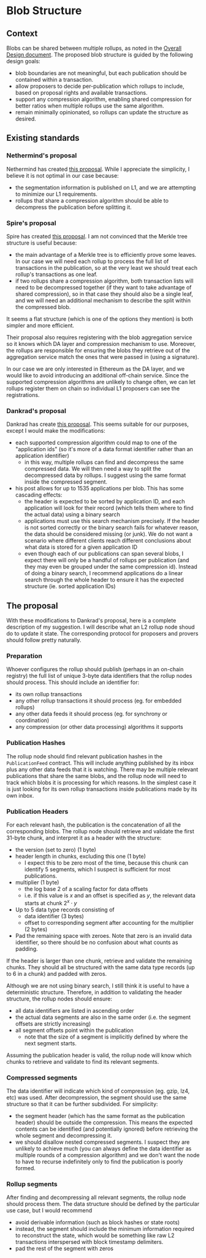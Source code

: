 # Blob Structure

## Context

Blobs can be shared between multiple rollups, as noted in the [Overall Design document](./Overall%20Design.md). The proposed blob structure is guided by the following design goals:

- blob boundaries are not meaningful, but each publication should be contained within a transaction.
- allow proposers to decide per-publication which rollups to include, based on proposal rights and available transactions.
- support any compression algorithm, enabling shared compression for better ratios when multiple rollups use the same algorithm.
- remain minimally opinionated, so rollups can update the structure as desired.


## Existing standards

### Nethermind's proposal

Nethermind has created [this proposal](https://hackmd.io/@linoscope/blob-sharing-for-based-rollups). While I appreciate the simplicity, I believe it is not optimal in our case because:

- the segmentation information is published on L1, and we are attempting to minimize our L1 requirements.
- rollups that share a compression algorithm should be able to decompress the publication before splitting it.

### Spire's proposal

Spire has created [this proposal](https://paragraph.xyz/@spire/shared-blob-compression). I am not convinced that the Merkle tree structure is useful because:

- the main advantage of a Merkle tree is to efficiently prove some leaves. In our case we will need each rollup to process the full list of transactions in the publication, so at the very least we should treat each rollup's transactions as one leaf.
- if two rollups share a compression algorithm, both transaction lists will need to be decompressed together (if they want to take advantage of shared compression), so in that case they should also be a single leaf, and we will need an additional mechanism to describe the split within the compressed blob.

It seems a flat structure (which is one of the options they mention) is both simpler and more efficient.

Their proposal also requires registering with the blob aggregation service so it knows which DA layer and compression mechanism to use. Moreover, the rollups are responsible for ensuring the blobs they retrieve out of the aggregation service match the ones that were passed in (using a signature).

 In our case we are only interested in Ethereum as the DA layer, and we would like to avoid introducing an additional off-chain service. Since the supported compression algorithms are unlikely to change often, we can let rollups register them on chain so individual L1 proposers can see the registrations.

### Dankrad's proposal

Dankrad has create [this proposal](https://ethresear.ch/t/suggested-format-for-shard-blob-header/9996). This seems suitable for our purposes, except I would make the modifications:

- each supported compression algorithm could map to one of the "application ids" (so it's more of a data format identifier rather than an application identifier)
    - in this way, multiple rollups can find and decompress the same compressed data. We will then need a way to split the decompressed data by rollups. I suggest using the same format inside the compressed segment.
- his post allows for up to 1535 applications per blob. This has some cascading effects:
    - the header is expected to be sorted by application ID, and each application will look for their record (which tells them where to find the actual data) using a binary search
    - applications must use this search mechanism precisely. If the header is not sorted correctly or the binary search fails for whatever reason, the data should be considered missing (or junk). We do not want a scenario where different clients reach different conclusions about what data is stored for a given application ID
    - even though each of our publications can span several blobs, I expect there will only be a handful of rollups per publication (and they may even be grouped under the same compression id). Instead of doing a binary search, I recommend applications do a linear search through the whole header to ensure it has the expected structure (ie. sorted application IDs)


## The proposal

With these modifications to Dankrad's proposal, here is a complete description of my suggestion. I will describe what an L2 rollup node shoud do to update it state. The corresponding protocol for proposers and provers should follow pretty naturally.

### Preparation

Whoever configures the rollup should publish (perhaps in an on-chain registry) the full list of unique 3-byte data identifiers that the rollup nodes should process. This should include an identifier for:

- its own rollup transactions
- any other rollup transactions it should process (eg. for embedded rollups)
- any other data feeds it should process (eg. for synchrony or coordination)
- any compression (or other data processing) algorithms it supports

### Publication Hashes

The rollup node should find relevant publication hashes in the `PublicationFeed` contract. This will include anything published by its inbox plus any other data feeds that it is watching. There may be multiple relevant publications that share the same blobs, and the rollup node will need to track which blobs it is processing for which reasons. In the simplest case it is just looking for its own rollup transactions inside publications made by its own inbox.

### Publication Headers

For each relevant hash, the publication is the concatenation of all the corresponding blobs. The rollup node should retrieve and validate the first 31-byte chunk, and interpret it as a header with the structure:

- the version (set to zero) (1 byte)
- header length in chunks, excluding this one (1 byte)
    - I expect this to be zero most of the time, because this chunk can identify 5 segments, which I suspect is sufficient for most publications.
- multiplier (1 byte)
    - the log base 2 of a scaling factor for data offsets
    - i.e. if this value is $x$ and an offset is specified as $y$, the relevant data starts at chunk $2^x \cdot y$
- Up to 5 data type records consisting of
    - data identifier (3 bytes)
    - offset to corresponding segment after accounting for the multiplier (2 bytes)
- Pad the remaining space with zeroes. Note that zero is an invalid data identifier, so there should be no confusion about what counts as padding.

If the header is larger than one chunk, retrieve and validate the remaining chunks. They should all be structured with the same data type records (up to 6 in a chunk) and padded with zeros.

Although we are not using binary search, I still think it is useful to have a deterministic structure. Therefore, in addition to validating the header structure, the rollup nodes should ensure:

- all data identifiers are listed in ascending order
- the actual data segments are also in the same order (i.e. the segment offsets are strictly increasing)
- all segment offsets point within the publication
    - note that the size of a segment is implicitly defined by where the next segment starts.

Assuming the publication header is valid, the rollup node will know which chunks to retrieve and validate to find its relevant segments.


### Compressed segments

The data identifier will indicate which kind of compression (eg. gzip, lz4, etc) was used. After decompression, the segment should use the same structure so that it can be further subdivided. For simplicity:

- the segment header (which has the same format as the publication header) should be outside the compression. This means the expected contents can be identified (and potentially ignored) before retrieving the whole segment and decompressing it.
- we should disallow nested compressed segments. I suspect they are unlikely to achieve much (you can always define the data identifier as multiple rounds of a compression algorithm) and we don't want the node to have to recurse indefinitely only to find the publication is poorly formed.

### Rollup segments

After finding and decompressing all relevant segments, the rollup node should process them. The data structure should be defined by the particular use case, but I would recommend

- avoid derivable information (such as block hashes or state roots)
- instead, the segment should include the minimum information required to reconstruct the state, which would be something like raw L2 transactions interspersed with block timestamp delimiters.
- pad the rest of the segment with zeros